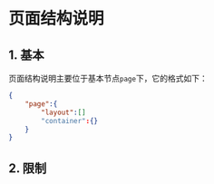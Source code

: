 # 页面结构说明

## 1. 基本

页面结构说明主要位于基本节点`page`下，它的格式如下：

```json
{
    "page":{
        "layout":[]
        "container":{}
    }
}
```



## 2. 限制



